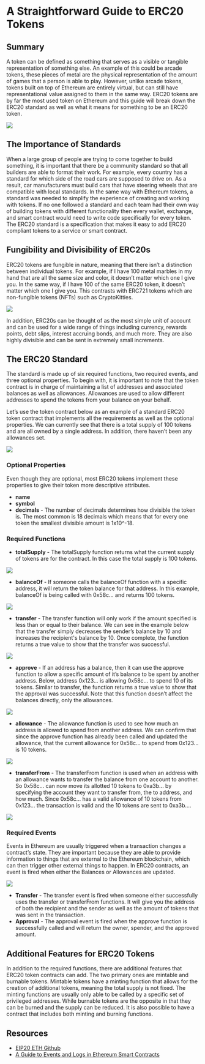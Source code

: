# A Straightforward Guide to ERC20 Tokens

## Summary

A token can be defined as something that serves as a visible or tangible representation of something else. An example of this could be arcade tokens, these pieces of metal are the physical representation of the amount of games that a person is able to play. However, unlike arcade tokens, tokens built on top of Ethereum are entirely virtual, but can still have representational value assigned to them in the same way. ERC20 tokens are by far the most used token on Ethereum and this guide will break down the ERC20 standard as well as what it means for something to be an ERC20 token.

![](../assets/images/erc20_guide/metal_token.png)

## The Importance of Standards

When a large group of people are trying to come together to build something, it  is important that there be a community standard so that all builders are able to format their work. For example, every country has a standard for which side of the road cars are supposed to drive on. As a result, car manufacturers must build cars that have steering wheels that are compatible with local standards. In the same way with Ethereum tokens, a standard was needed to simplify the experience of creating and working with tokens. If no one followed a standard and each team had their own way of building tokens with different functionality then every wallet, exchange, and smart contract would need to write code specifically for every token. The ERC20 standard is a specification that makes it easy to add ERC20 compliant tokens to a service or smart contract.

## Fungibility and Divisibility of ERC20s

ERC20 tokens are fungible in nature, meaning that there isn’t a distinction between individual tokens. For example, if I have 100 metal marbles in my hand that are all the same size and color, it doesn’t matter which one I give you. In the same way, if I have 100 of the same ERC20 token, it doesn’t matter which one I give you. This contrasts with ERC721 tokens which are non-fungible tokens (NFTs) such as CryptoKitties.

![](../assets/images/uniswap_guide/fungible_tokens.png)

In addition, ERC20s can be thought of as the most simple unit of account and can be used for a wide range of things including currency, rewards points, debt slips, interest accruing bonds, and much more. They are also highly divisible and can be sent in extremely small increments.

## The ERC20 Standard

The standard is made up of six required functions, two required events, and three optional properties. To begin with, it is important to note that the token contract is in charge of maintaining a list of addresses and associated balances as well as allowances. Allowances are used to allow different addresses to spend the tokens from your balance on your behalf.

Let’s use the token contract below as an example of a standard ERC20 token contract that implements all the requirements as well as the optional properties.  We can currently see that there is a total supply of 100 tokens and are all owned by a single address. In addition, there haven’t been any allowances set. 

![](../assets/images/erc20_guide/example_token_contract.png)

### Optional Properties

Even though they are optional, most ERC20 tokens implement these properties to give their token more descriptive attributes.
* **name**
* **symbol** 
* **decimals** - The number of  decimals determines how divisible the token is. The most common is 18 decimals which means that for every one token the smallest divisible amount is 1x10^-18.

### Required Functions

* **totalSupply** - The totalSupply function returns what the current supply of tokens are for the contract. In this case the total supply is 100 tokens.

![](../assets/images/erc20_guide/total_supply.png)

* **balanceOf** - If someone calls the balanceOf function with a specific address, it will return the token balance for that address. In this example, balanceOf is being called with 0x58c... and returns 100 tokens.

![](../assets/images/erc20_guide/balance_of.png)

* **transfer** - The transfer function will only work if the amount specified is less than or equal to their balance. We can see in the example below that the transfer simply decreases the sender’s balance by 10 and increases the recipient's balance by 10. Once complete, the function returns a true value to show that the transfer was successful.


![](../assets/images/erc20_guide/transfer.png)

* **approve** - If an address has a balance, then it can use the approve function to allow a specific amount of it’s balance to be spent by another address. Below, address 0x123... is allowing 0x58c... to spend 10 of its tokens. Similar to transfer, the function returns a true value to show that the approval was successful. Note that this function doesn’t affect the balances directly, only the allowances.

![](../assets/images/erc20_guide/approve.png)

* **allowance** - The allowance function is used to see how much an address is allowed to spend from another address. We can confirm that since the approve function has already been called and updated the allowance, that the current allowance for 0x58c... to spend from 0x123... is 10 tokens. 

![](../assets/images/erc20_guide/allowance.png)

* **transferFrom** - The transferFrom function is used when an address with an allowance wants to transfer the balance from one account to another. So 0x58c... can now move its allotted 10 tokens to 0xa3b... by specifying the account they want to transfer from, the to address, and how much. Since 0x58c… has a valid allowance of 10 tokens from 0x123... the transaction is valid and the 10 tokens are sent to 0xa3b....

![](../assets/images/erc20_guide/transfer_from.png)

### Required Events

Events in Ethereum are usually triggered when a transaction changes a contract’s state. They are important because they are able to provide information to things that are external to the Ethereum blockchain, which can then trigger other external things to happen. In ERC20 contracts, an event is fired when either the Balances or Allowances are updated.

![](../assets/images/erc20_guide/event_summary.png)

* **Transfer** - The transfer event is fired when someone either successfully uses the transfer or transferFrom functions. It will give you the address of both the recipient and the sender as well as the amount of tokens that was sent in the transaction. 
* **Approval** - The approval event is fired when the approve function is successfully called and will return the owner, spender, and the approved amount.


## Additional Features for ERC20 Tokens

In addition to the required functions, there are additional features that ERC20 token contracts can add. The two primary ones are mintable and burnable tokens. Mintable tokens have a minting function that allows for the creation of additional tokens, meaning the total supply is not fixed. The minting functions are usually only able to be called by a specific set of privileged addresses. While burnable tokens are the opposite in that they can be burned and the supply can be reduced. It is also possible to have a contract that includes both minting and burning functions. 

## Resources

* [EIP20 ETH Github](https://github.com/ethereum/EIPs/blob/master/EIPS/eip-20.md)
* [A Guide to Events and Logs in Ethereum Smart Contracts](https://consensys.net/blog/blockchain-development/guide-to-events-and-logs-in-ethereum-smart-contracts/)
